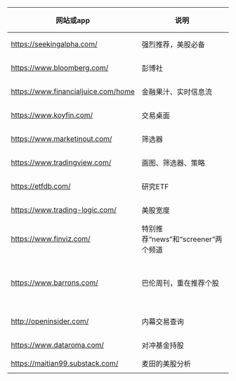 
| 网站或app                              | 说明                        | 备注  |                             |
| ----------------------------------- | ------------------------- | --- | --------------------------- |
| https://seekingalpha.com/           | 强烈推荐，美股必备                 | 付费  |                             |
| https://www.bloomberg.com/          | 彭博社                       | 付费  |                             |
| https://www.financialjuice.com/home | 金融果汁、实时信息流                | 免费  |                             |
| https://www.koyfin.com/             | 交易桌面                      | 免费  |                             |
| https://www.marketinout.com/        | 筛选器                       | 付费  |                             |
| https://www.tradingview.com/        | 画图、筛选器、策略                 | 付费  |                             |
| https://etfdb.com/                  | 研究ETF                     | 免费  |                             |
| https://www.trading-logic.com/      | 美股宽度                      | 免费  |                             |
| https://www.finviz.com/             | 特别推荐“news”和“screener”两个频道 | 免费  |                             |
| https://www.barrons.com/            | 巴伦周刊，重在推荐个股               | 付费  | 建议和华尔街日报，marketwatch三合一捆绑购买 |
| http://openinsider.com/             | 内幕交易查询                    | 免费  |                             |
| https://www.dataroma.com/           | 对冲基金持股                    | 免费  |                             |
| https://maitian99.substack.com/     | 麦田的美股分析                   |     |                             |
|                                     |                           |     |                             |
